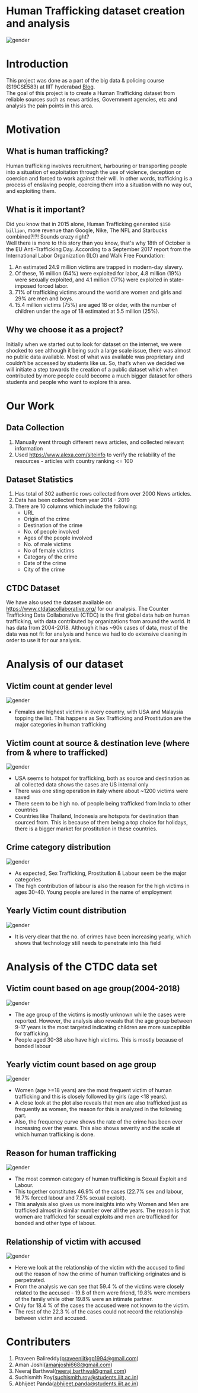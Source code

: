 # Human Trafficking dataset creation and analysis
![gender](images/logo.jpg)

# Introduction
This project was done as a part of the big data & policing course (S19CSE583) at IIIT hyderabad [Blog](https://iiith-cse583-bdp2019.blogspot.com/2019/05/human-trafficking-dataset-creation.html).<br>
The goal of this project is to create a Human Trafficking dataset from reliable sources such as news articles, Government agencies, etc and analysis the pain points in this area.

# Motivation

## What is human trafficking?
Human trafficking involves recruitment, harbouring or transporting people into a situation of exploitation through the use of violence, deception or coercion and forced to work against their will.
In other words, trafficking is a process of enslaving people, coercing them into a situation with no way out, and exploiting them.

## What is it important?
Did you know that in 2015 alone, Human Trafficking generated `$150 billion`, more revenue  than Google, Nike, The NFL and Starbucks combined?!?! Sounds crazy right?<br>
Well there is more to this story than you know, that's why 18th of October is the EU Anti-Trafficking Day.
According to a September 2017 report from the International Labor Organization (ILO) and Walk Free Foundation:
1. An estimated 24.9 million victims are trapped in modern-day slavery.
2. Of these, 16 million (64%) were exploited for labor, 4.8 million (19%) were sexually exploited, and 4.1 million (17%) were exploited in state-imposed forced labor.
3. 71% of trafficking victims around the world are women and girls and 29% are men and boys.
4. 15.4 million victims (75%) are aged 18 or older, with the number of children under the age of 18 estimated at 5.5 million (25%).

## Why we choose it as a project?
Initially when we started out to look for dataset on the internet, we were shocked to see although it being such a large scale issue, there was almost no public data available. Most of what was available was proprietary and couldn’t be accessed by students like us.
So, that’s when we decided we will initiate a step towards the creation of a public dataset which when contributed by more people could become a much bigger dataset for others students and people who want to explore this area. 

# Our Work
## Data Collection
1. Manually went through different news articles, and collected relevant information
2. Used https://www.alexa.com/siteinfo to verify the reliability of the resources - articles with country ranking <= 100

## Dataset Statistics
1. Has total of 302 authentic rows collected from over 2000 News articles.
2. Data has been collected from year 2014 - 2019
3. There are 10 columns which include the following:
    - URL
    - Origin of the crime
    - Destination of the crime
    - No. of people involved
    - Ages of the people involved
    - No. of male victims
    - No of female victims
    - Category of the crime
    - Date of the crime
    - City of the crime

## CTDC Dataset
We have also used the dataset available on https://www.ctdatacollaborative.org/ for our analysis. The Counter Trafficking Data Collaborative (CTDC) is the first global data hub on human trafficking, with data contributed by organizations from around the world. 
It has data from 2004-2018. Although it has ~90k cases of data, most of the data was not fit for analysis and hence we had to do extensive cleaning in order to use it for our analysis.

# Analysis of our dataset
## Victim count at gender level 
![gender](images/mydataset/gender_count.png)
* Females are highest victims in every country, with USA and Malaysia topping the list. This happens as Sex Trafficking and Prostitution are the major categories in human trafficking

## Victim count at source & destination leve (where from & where to trafficked)
![gender](images/mydataset/origin_dest.png)
* USA seems to hotspot for trafficking, both as source and destination as all collected data shows the cases are US internal only
* There was one sting operation in italy where about ~1200 victims were saved
* There seem to be high no. of people being trafficked from India to other countries
* Countries like Thailand, Indonesia are hotspots for destination than sourced from. This is because of them being a top choice for holidays, there is a bigger market for prostitution in these countries.

## Crime category distribution
![gender](images/mydataset/type.png)
* As expected, Sex Trafficking, Prostitution & Labour seem be the major categories
* The high contribution of labour is also the reason for the high victims in ages 30-40. Young people are lured in the name of employment

## Yearly Victim count distribution
![gender](images/mydataset/year_count.png)
* It is very clear that the no. of crimes have been increasing yearly, which shows that technology still needs to penetrate into this field

# Analysis of the CTDC data set
## Victim count based on age group(2004-2018)
![gender](images/ctdc/age_group_ctdc.png)
* The age group of the victims is mostly unknown while the cases were reported. However, the analysis also reveals that the age group between 9-17 years is the most targeted indicating children are more susceptible for trafficking.
* People aged 30-38 also have high victims. This is mostly because of bonded labour

## Yearly victim count based on age group 
![gender](images/ctdc/yearly_count.png)
* Women (age >=18 years) are the most frequent victim of human trafficking and this is closely followed by girls (age <18  years).
* A close look at the plot also reveals that men are also trafficked just as frequently as women, the reason for this is analyzed in the following part. 
* Also, the frequency curve shows the rate of the crime has been ever increasing over the years. This also shows severity and the scale at which human trafficking is done.

## Reason for human trafficking 
![gender](images/ctdc/crimeType_freq.png)
* The most common category of human trafficking is Sexual Exploit and Labour. 
* This together constitutes 46.9% of the cases (22.7% sex and labour, 16.7% forced labour and 7.5% sexual exploit).
* This analysis also gives us more insights into why Women and Men are trafficked almost in similar number over all the years. The reason is that women are trafficked for sexual exploits and men are trafficked for bonded and other type of labour.


## Relationship of victim with accused
![gender](images/ctdc/reason.png)
* Here we look at the relationship of the victim with the accused to find out the reason of how the crime of human trafficking originates and is perpetrated.
* From the analysis we can see that 59.4 % of the victims were closely related to the accused - 19.8 of them were friend, 19.8% were members of the family while other 19.8% were an intimate partner.
* Only for 18.4 % of the cases the accused were not known to the victim.
* The rest of the 22.3 % of the cases could not record the relationship between victim and accused.

# Contributers
1. Praveen Balireddy(praveeniitkgp1994@gmail.com)
2. Aman Joshi(amanjoshi668@gmail.com)
3. Neeraj Barthwal(neeraj.barthwal@gmail.com)
4. Suchismith Roy(suchismith.roy@students.iiit.ac.in)
5. Abhijeet Panda(abhijeet.panda@students.iiit.ac.in) 

